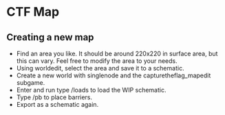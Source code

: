 # CTF Map

## Creating a new map

* Find an area you like. It should be around 220x220 in surface area, but this
  can vary. Feel free to modify the area to your needs.
* Using worldedit, select the area and save it to a schematic.
* Create a new world with singlenode and the capturetheflag_mapedit subgame.
* Enter and run type /loads to load the WIP schematic.
* Type /pb to place barriers.
* Export as a schematic again.

